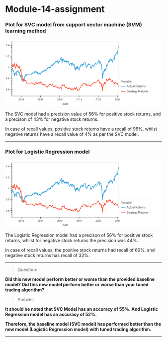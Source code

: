 # Module-14-assignment

### Plot for SVC model from support vector machine (SVM) learning method ###
![predictions_df plot](predictions_df_plot.png) 

The SVC model had a precision value of 56% for positive stock returns, and a precison of 43% for negative stock returns.

In case of recall values, positive stock returns have a recall of 96%, whilst negative returns have a recall value of 4% as per the SVC model.  

---

### Plot for Logistic Regression model ###
![pred_df_plot](pred_df_plot.png)

 The Logistic Regression model had a precison of 56% for positive stock returns, whilst for negative stock returns the precision was 44%.

 In case of recall values, the positive stock returns had recall of 66%, and negative stock returns has recall of 33%. 

---

>Question: 

**Did this new model perform better or worse than the provided baseline model? Did this new model perform better or worse than your tuned trading algorithm?**

>Answer: 

**It should be noted that SVC Model has an accuracy of 55%. And Logistic Regression model has an accuracy of 52%.** 

**Therefore, the baseline model (SVC model) has performed better than the new model (Logistic Regression model) with tuned trading algorithm.** 



***

